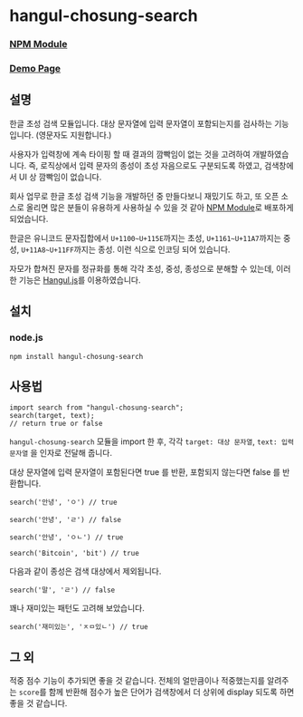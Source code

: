 # hangul-chosung-search

### [NPM Module](https://www.npmjs.com/package/hangul-chosung-search)

### [Demo Page](https://hwanee-hangul-chosung-search.netlify.app/)

## 설명

한글 초성 검색 모듈입니다. 대상 문자열에 입력 문자열이 포함되는지를 검사하는 기능입니다. (영문자도 지원합니다.)

사용자가 입력창에 계속 타이핑 할 때 결과의 깜빡임이 없는 것을 고려하여 개발하였습니다. 즉, 로직상에서 입력 문자의 종성이 초성 자음으로도 구분되도록 하였고, 검색창에서 UI 상 깜빡임이 없습니다.

회사 업무로 한글 초성 검색 기능을 개발하던 중 만들다보니 재밌기도 하고, 또 오픈 소스로 올리면 많은 분들이 유용하게 사용하실 수 있을 것 같아 [NPM Module](https://www.npmjs.com/package/hangul-chosung-search)로 배포하게 되었습니다.

한글은 유니코드 문자집합에서 `U+1100~U+115E`까지는 초성, `U+1161~U+11A7`까지는 중성, `U+11A8~U+11FF`까지는 종성. 이런 식으로 인코딩 되어 있습니다.

자모가 합쳐진 문자를 정규화를 통해 각각 초성, 중성, 종성으로 분해할 수 있는데, 이러한 기능은 [Hangul.js](https://github.com/e-/Hangul.js)를 이용하였습니다.

## 설치

### node.js

```
npm install hangul-chosung-search
```

## 사용법

```
import search from "hangul-chosung-search";
search(target, text);
// return true or false
```
`hangul-chosung-search` 모듈을 import 한 후, 각각 `target: 대상 문자열`, `text: 입력 문자열` 을 인자로 전달해 줍니다. 

대상 문자열에 입력 문자열이 포함된다면 true 를 반환, 포함되지 않는다면 false 를 반환합니다.

```
search('안녕', 'ㅇ') // true

search('안녕', 'ㄹ') // false

search('안녕', 'ㅇㄴ') // true

search('Bitcoin', 'bit') // true
```

다음과 같이 종성은 검색 대상에서 제외됩니다.

```
search('말', 'ㄹ') // false
```

꽤나 재미있는 패턴도 고려해 보았습니다.

```
search('재미있는', 'ㅈㅁ있ㄴ') // true
```


## 그 외

적중 점수 기능이 추가되면 좋을 것 같습니다. 전체의 얼만큼이나 적중했는지를 알려주는 `score`를 함께 반환해 점수가 높은 단어가 검색창에서 더 상위에 display 되도록 하면 좋을 것 같습니다.


